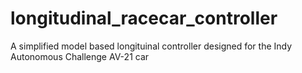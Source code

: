 # longitudinal_racecar_controller
A simplified model based longituinal controller designed for the Indy Autonomous Challenge AV-21 car
